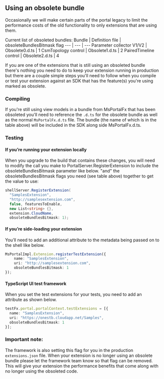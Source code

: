 <a name="using-an-obsolete-bundle"></a>
## Using an obsolete bundle
Occasionally we will make certain parts of the portal legacy to limit the performance costs of the old functionality to only 
extensions that are using them.

Current list of obsoleted bundles:
Bundle | Definition file | obsoleteBundlesBitmask flag
--- | --- | ---
Parameter collector V1/V2 | Obsolete0.d.ts | 1
CsmTopology control | Obsolete1.d.ts | 2
PairedTimeline control | Obsolete2.d.ts | 4

If you are one of the extensions that is still using an obsoleted bundle there's nothing you need to do to keep your extension 
running in production but there are a couple simple steps you'll need to follow when you compile or test your extension against 
an SDK that has the feature(s) you're using marked as obsolete.

<a name="using-an-obsolete-bundle-compiling"></a>
### Compiling
If you're still using view models in a bundle from MsPortalFx that has been obsoleted you'll need to reference the `.d.ts`
for the obsolete bundle as well as the normal `MsPortalFx.d.ts` file. The bundle (the name of which is in the table above) 
will be included in the SDK along side MsPortalFx.d.ts.

<a name="using-an-obsolete-bundle-testing"></a>
### Testing
<a name="using-an-obsolete-bundle-testing-if-you-re-running-your-extension-locally"></a>
#### If you’re running your extension locally
When you upgrade to the build that contains these changes, you will need to modify the call you make to PortalServer.RegisterExtension 
to include the obsoleteBundlesBitmask parameter like below. "and" the obsoleteBundlesBitmask flags you need (see table above) together 
to get the value to use:

```cs
shellServer.RegisterExtension(
  "SamplesExtension",
  "http://samplesextension.com",
  false, featuresToEnable,
  new List<string> {},
  extension.CloudName,
  obsoleteBundlesBitmask: 1);
```

<a name="using-an-obsolete-bundle-testing-if-you-re-side-loading-your-extension"></a>
#### If you’re side-loading your extension
You’ll need to add an additional attribute to the metadata being passed on to the shell like below.

```ts
MsPortalImpl.Extension.registerTestExtension({
    name: "SamplesExtension",
    uri: "http://samplesextension.com",
    obsoleteBundlesBitmask: 1
});
```

<a name="using-an-obsolete-bundle-testing-typescript-ui-test-framework"></a>
#### TypeScript UI test framework
When you set the test extensions for your tests, you need to add an attribute as shown below.

```ts
testFx.portal.portalContext.testExtensions = [{
  name: "SamplesExtension",
  uri: "https://onestb.cloudapp.net/Samples",
  obsoleteBundlesBitmask: 1
}];
```

<a name="using-an-obsolete-bundle-important-note"></a>
### Important note:
The framework is also setting this flag for you in the production `extensions.json` file. When your extension is no longer using 
an obsolete bundle please let the framework team know so that flag can be removed. This will give your extension the performance 
benefits that come along with no longer using the obsoleted code.
